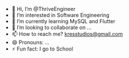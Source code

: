 - 👋 Hi, I’m @ThriveEngineer
- 👀 I’m interested in Software Engineering
- 🌱 I’m currently learning MySQL and Flutter
- 💞️ I’m looking to collaborate on ...
- 📫 How to reach me? kresstudios@gmail.com
- 😄 Pronouns: ...
- ⚡ Fun fact: I go to School

<!---
ThriveEngineer/ThriveEngineer is a ✨ special ✨ repository because its `README.md` (this file) appears on your GitHub profile.
You can click the Preview link to take a look at your changes.
--->
